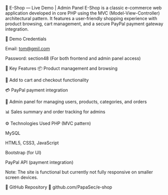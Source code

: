🛒 E-Shop — Live Demo | Admin Panel
E-Shop is a classic e-commerce web application developed in core PHP using the MVC (Model-View-Controller) architectural pattern. It features a user-friendly shopping experience with product browsing, cart management, and a secure PayPal payment gateway integration.

🔐 Demo Credentials

Email: tom@gmil.com

Password: section48
(For both frontend and admin panel access)

🧰 Key Features
📦 Product management and browsing

🛒 Add to cart and checkout functionality

💳 PayPal payment integration

🔐 Admin panel for managing users, products, categories, and orders

📊 Sales summary and order tracking for admins

⚙️ Technologies Used
PHP (MVC pattern)

MySQL

HTML5, CSS3, JavaScript

Bootstrap (for UI)

PayPal API (payment integration)

Note: The site is functional but currently not fully responsive on smaller screen devices.

📂 GitHub Repository
🔗 github.com/PapaSec/e-shop


